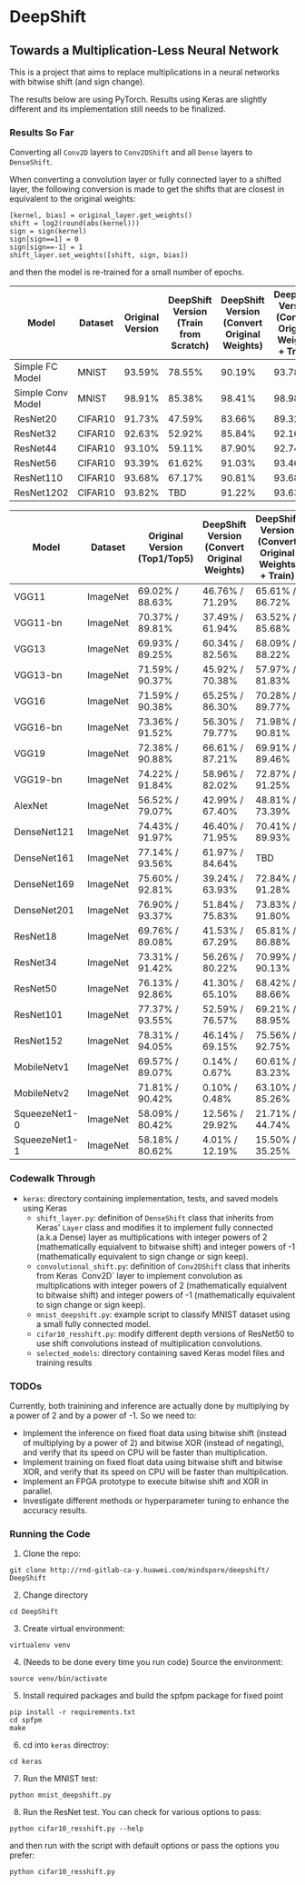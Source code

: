 # DeepShift
## Towards a Multiplication-Less Neural Network

This is a project that aims to replace multiplications in a neural networks with bitwise shift (and sign change).

The results below are using PyTorch. Results using Keras are slightly different and its implementation still needs to be finalized.

### Results So Far
Converting all `Conv2D` layers to `Conv2DShift` and all `Dense` layers to `DenseShift`.

When converting a convolution layer or fully connected layer to a shifted layer, the following conversion is made to get the shifts that are closest in equivalent to the original weights: 
```
[kernel, bias] = original_layer.get_weights()
shift = log2(round(abs(kernel)))
sign = sign(kernel)
sign[sign==1] = 0
sign[sign==-1] = 1
shift_layer.set_weights([shift, sign, bias])
```
and then the model is re-trained for a small number of epochs.

| Model | Dataset | Original Version | DeepShift Version<br>(Train from Scratch) | DeepShift Version<br>(Convert Original Weights) | DeepShift Version<br>(Convert Original Weights<br>+ Train) 
|-------| ------- | -------------------------- | ----------------------------- | ----------------------------- | ----------------------------- |
| Simple FC Model | MNIST | 93.59% | 78.55% | 90.19% | 93.78% |
| Simple Conv Model | MNIST | 98.91% | 85.38% | 98.41% | 98.98% |
| ResNet20 | CIFAR10 | 91.73% | 47.59% | 83.66% | 89.32% |
| ResNet32 | CIFAR10 | 92.63% | 52.92% | 85.84% | 92.16% |
| ResNet44 | CIFAR10 | 93.10% | 59.11% | 87.90% | 92.74% |
| ResNet56 | CIFAR10 | 93.39% | 61.62% | 91.03% | 93.46% |
| ResNet110 | CIFAR10 | 93.68% | 67.17% | 90.81% | 93.68% | 
| ResNet1202 | CIFAR10 | 93.82% | TBD | 91.22% | 93.63% |


| Model | Dataset | Original Version (Top1/Top5) | DeepShift Version<br>(Convert Original Weights) | DeepShift Version<br>(Convert Original Weights<br>+ Train) |
| ----- | ------- | ------------------------ | ---------------- | -------------------------- |
| VGG11 | ImageNet | 69.02% / 88.63% | 46.76% / 71.29% | 65.61% / 86.72% |
| VGG11-bn | ImageNet | 70.37% / 89.81% | 37.49% / 61.94% | 63.52% / 85.68% |
| VGG13 | ImageNet | 69.93% / 89.25% | 60.34% / 82.56% | 68.09% / 88.22% |
| VGG13-bn | ImageNet | 71.59% / 90.37% | 45.92% / 70.38% | 57.97% / 81.83% |
| VGG16 | ImageNet | 71.59% / 90.38% | 65.25% / 86.30% | 70.28% / 89.77% |
| VGG16-bn | ImageNet | 73.36% / 91.52% | 56.30% / 79.77% | 71.98% / 90.81% |
| VGG19 | ImageNet | 72.38% / 90.88% | 66.61% / 87.21% | 69.91%	/ 89.46% |
| VGG19-bn | ImageNet | 74.22% / 91.84% | 58.96% / 82.02% | 72.87% / 91.25% | 
| AlexNet | ImageNet | 56.52% / 79.07% | 42.99% / 67.40% | 48.81% / 73.39% |
| DenseNet121 | ImageNet | 74.43% / 91.97% | 46.40% / 71.95% | 70.41% / 89.93% |
| DenseNet161 | ImageNet | 77.14% / 93.56% | 61.97% / 84.64% | TBD |
| DenseNet169 | ImageNet | 75.60% / 92.81% | 39.24% / 63.93% | 72.84% / 91.28% |
| DenseNet201 | ImageNet | 76.90% / 93.37% | 51.84% / 75.83% | 73.83% / 91.80% |
| ResNet18 | ImageNet | 69.76% / 89.08% | 41.53% / 67.29% | 65.81% / 86.88% |
| ResNet34 | ImageNet | 73.31% / 91.42% | 56.26% / 80.22% | 70.99% / 90.13% |
| ResNet50 | ImageNet | 76.13% / 92.86% | 41.30% / 65.10% | 68.42% / 88.66% |
| ResNet101 | ImageNet | 77.37% / 93.55% | 52.59% / 76.57% | 69.21% / 88.95% |
| ResNet152 | ImageNet | 78.31% / 94.05% | 46.14% / 69.15% | 75.56% / 92.75% |
| MobileNetv1 | ImageNet | 69.57% / 89.07% | 0.14% / 0.67% | 60.61% / 83.23% |
| MobileNetv2 | ImageNet | 71.81% / 90.42% | 0.10% / 0.48% | 63.10% / 85.26% |
| SqueezeNet1-0 | ImageNet | 58.09% / 80.42% | 12.56% / 29.92% | 21.71% / 44.74% |
| SqueezeNet1-1 | ImageNet | 58.18% / 80.62% | 4.01% / 12.19% | 15.50% / 35.25% |


### Codewalk Through
* `keras`: directory containing implementation, tests, and saved models using Keras
    * `shift_layer.py`: definition of `DenseShift` class that inherits from Keras' `Layer` class and modifies it to implement fully connected (a.k.a Dense) layer as multiplications with integer powers of 2 (mathematically equialvent to bitwaise shift) and  integer powers of -1 (mathematically equivalent to sign change or sign keep). 
    * `convolutional_shift.py`: definition of `Conv2DShift` class that inherits from Keras` `Conv2D` layer to implement convolution as multiplications with integer powers of 2 (mathematically equialvent to bitwaise shift) and  integer powers of -1 (mathematically equivalent to sign change or sign keep).
    * `mnist_deepshift.py`: example script to classify MNIST dataset using a small fully connected model.
    * `cifar10_resshift.py`: modify different depth versions of ResNet50 to use shift convolutions instead of multiplication convolutions.
    * `selected_models`: directory containing saved Keras model files and training results

### TODOs
Currently, both trainining and inference are actually done by multiplying by a power of 2 and by a power of -1.
So we need to:
- Implement the inference on fixed float data using bitwise shift (instead of multiplying by a power of 2) and bitwise XOR (instead of negating), and verify that its speed on CPU will be faster than multiplication.
- Implement training on fixed float data using bitwaise shift and bitwise XOR, and verify that its speed on CPU will be faster than multiplication.
- Implement an FPGA prototype to execute bitwise shift and XOR  in parallel.
- Investigate different methods or hyperparameter tuning to enhance the accuracy results.

### Running the Code
1. Clone the repo:
```
git clone http://rnd-gitlab-ca-y.huawei.com/mindspore/deepshift/ DeepShift
```
2. Change directory
```
cd DeepShift
```
3. Create virtual environment: 
```
virtualenv venv
```
4. (Needs to be done every time you run code) Source the environment:
```
source venv/bin/activate
```
5. Install required packages and build the spfpm package for fixed point
```
pip install -r requirements.txt
cd spfpm
make
```
6. cd into `keras` directroy:
```
cd keras
```
7. Run the MNIST test:
```
python mnist_deepshift.py
```
8. Run the ResNet test. You can check for various options to pass:
```
python cifar10_resshift.py --help
```
and then run with the script with default options or pass the options you prefer:
```
python cifar10_resshift.py
```
